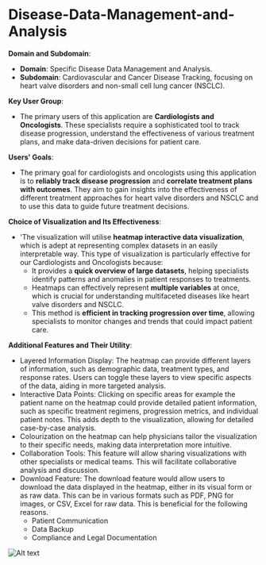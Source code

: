 # Disease-Data-Management-and-Analysis
**Domain and Subdomain**: 
- **Domain**: Specific Disease Data Management and Analysis.
- **Subdomain**: Cardiovascular and Cancer Disease Tracking, focusing on heart valve disorders and non-small cell lung cancer (NSCLC).


**Key User Group**:
- The primary users of this application are **Cardiologists and Oncologists**. These specialists require a sophisticated tool to track disease progression, understand the effectiveness of various treatment plans, and make data-driven decisions for patient care.


**Users' Goals**:
- The primary goal for cardiologists and oncologists using this application is to **reliably track disease progression** and **correlate treatment plans with outcomes**. They aim to gain insights into the effectiveness of different treatment approaches for heart valve disorders and NSCLC and to use this data to guide future treatment decisions.


**Choice of Visualization and Its Effectiveness**:
- 'The visualization will utilise **heatmap interactive data visualization**, which is adept at representing complex datasets in an easily interpretable way. This type of visualization is particularly effective for our Cardiologists and Oncologists because:
   - It provides a **quick overview of large datasets**, helping specialists identify patterns and anomalies in patient responses to treatments.
   - Heatmaps can effectively represent **multiple variables** at once, which is crucial for understanding multifaceted diseases like heart valve disorders and NSCLC.
   - This method is **efficient in tracking progression over time**, allowing specialists to monitor changes and trends that could impact patient care.

**Additional Features and Their Utility**:
- Layered Information Display: The heatmap can provide different layers of information, such as demographic data, treatment types, and response rates. Users can toggle these layers to view specific aspects of the data, aiding in more targeted analysis.
- Interactive Data Points: Clicking on specific areas for example the patient name on the heatmap could provide detailed patient information, such as specific treatment regimens, progression metrics, and individual patient notes. This adds depth to the visualization, allowing for detailed case-by-case analysis.
- Colourization on the heatmap can help physicians tailor the visualization to their specific needs, making data interpretation more intuitive.
- Collaboration Tools: This feature will allow sharing visualizations with other specialists or medical teams. This will facilitate collaborative analysis and discussion.
- Download Feature: The download feature would allow users to download the data displayed in the heatmap, either in its visual form or as raw data. This can be in various formats such as PDF, PNG for images, or CSV, Excel for raw data. This is beneficial for the following reasons.
   - Patient Communication
   - Data Backup
   - Compliance and Legal Documentation

![Alt text](https://github.com/Ekanem-obo/Disease-Data-Management-and-Analysis/blob/main/heatmap.png)


